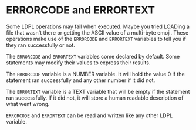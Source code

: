 # ERRORCODE and ERRORTEXT

Some LDPL operations may fail when executed. Maybe you tried LOADing a file that wasn't there or getting the ASCII value of a multi-byte emoji. These operations make use of the `ERRORCODE` and `ERRORTEXT` variables to tell you if they ran successfully or not.

The `ERRORCODE` and `ERRORTEXT` variables come declared by default. Some statements may modify their values to express their results.

The `ERRORCODE` variable is a NUMBER variable. It will hold the value 0 if the statement ran successfully and any other number if it did not.

The `ERRORTEXT` variable is a TEXT variable that will be empty if the statement ran successfully. If it did not, it will store a human readable description of what went wrong.

`ERRORCODE` and `ERRORTEXT` can be read and written like any other LDPL variable.

